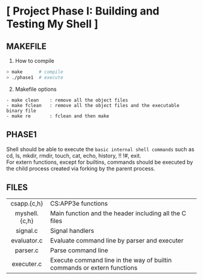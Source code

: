 # [ Project Phase I: Building and Testing My Shell ]

## MAKEFILE

1. How to compile
```bash
> make		# compile
> ./phase1	# execute
```

2. Makefile options
```
- make clean	: remove all the object files
- make fclean	: remove all the object files and the executable binary file
- make re		: fclean and then make
```

## PHASE1
Shell should be able to execute the `basic internal shell commands` such as cd, ls, mkdir, rmdir, touch, cat, echo, history, !! !#, exit. <br> For extern functions, except for builtins, commands should be executed by the child process created via forking by the parent process.

## FILES
|||
|:---:|:---|
| csapp.{c,h}	| CS:APP3e functions |
| myshell.{c,h}	| Main function and the header including all the C files |
| signal.c		| Signal handlers |
| evaluator.c	| Evaluate command line by parser and executer |
| parser.c		| Parse command line |
| executer.c	| Execute command line in the way of builtin commands or extern functions |
